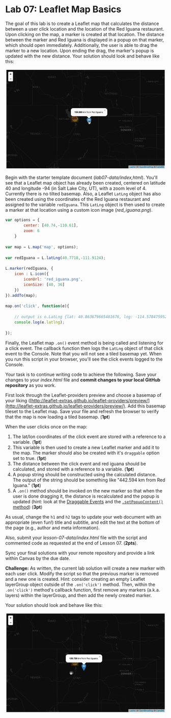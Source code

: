 # Lab 07: Leaflet Map Basics

The goal of this lab is to create a Leaflet map that calculates the distance between a user click location and the location of the Red Iguana restaurant. Upon clicking on the map, a marker is created at that location. The distance between the marker and Red Iguana is displayed in a popup on that marker, which should open immediately. Additionally, the user is able to drag the marker to a new location. Upon ending the drag, the marker's popup is updated with the new distance. Your solution should look and behave like this:

![Lab 07 Solution](lab-07-graphics/solution.gif)

Begin with the starter template document (*lab07-data/index,html*). You'll see that a Leaflet map object has already been created, centered on latitude 40 and longitude -94 (in Salt Lake City, UT), with a zoom level of 4. Currently there is no tilted basemap. Also, a Leaflet `LatLng` object has also been created using the coordinates of the Red Iguana restaurant and assigned to the variable `redIguana`. This `LatLng` object is then used to create a marker at that location using a custom icon image (*red_iguana.png*).

```javascript
var options = {
        center: [40.74,-110.61],
        zoom: 6
    }
    
var map = L.map('map', options);
                
var redIguana = L.latLng(40.7718,-111.9124);
    
L.marker(redIguana, {
    icon : L.icon({
        iconUrl: 'red_iguana.png',
        iconSize: [40, 36]
    })
}).addTo(map);
    
map.on('click', function(e){

    // output is o.LatLng {lat: 40.863679665481676, lng: -114.57847595214842}
    console.log(e.latlng);   
    
});
```

Finally, the Leaflet map `.on()` event method is being called and listening for a click event. The callback function then logs the `LatLng` object of that click event to the Console. Note that you will not see a tiled basemap yet. When you run this script in your browser, you'll see the click events logged to the Console.

Your task is to continue writing code to achieve the following. Save your changes to your *index.html* file and **commit changes to your local GitHub repository** as you work.

First look through the Leaflet-providers preview and choose a basemap of your liking ([http://leaflet-extras.github.io/leaflet-providers/preview/](http://leaflet-extras.github.io/leaflet-providers/preview/). Add this basemap tileset to the Leaflet map. Save your file and refresh the browser to verify that the map is now loading a tiled basemap. (**1pt**)

When the user clicks once on the map:

1. The lat/lon coordinates of the click event are stored with a reference to a variable. (**1pt**)
2. This variable is then used to create a new Leaflet marker and add it to the map. The marker should also be created with it's `draggable` option set to true. (**1pt**)
3. The distance between the click event and red iguana should be calculated, and stored with a reference to a variable. (**1pt**)
4. A popup string should be constructed using the calculated distance. The output of the string should be something like "442.594 km from Red Iguana." (**1pt**)
5. A `.on()` method should be invoked on the new marker so that when the user is done dragging it, the distance is recalculated and the popup is updated (hint: look at the [Draggable Events](http://leafletjs.com/reference.html#draggable) and the [`.setPopupContent()` method](http://leafletjs.com/reference.html#marker-setpopupcontent)) (**3pt**)

As usual, change the `h1` and `h2` tags to update your web document with an appropriate (even fun!) title and subtitle, and edit the text at the bottom of the page (e.g., author and meta information).

Also, submit your *lesson-07-data/index.html* file with the script and commented code as requested at the end of Lesson 07. (**2pts**).

Sync your final solutions with your remote repository and provide a link within Canvas by the due date.

**Challenge:** As written, the current lab solution will create a new marker with each user click. Modify the script so that the previous marker is removed and a new one is created. Hint: consider creating an empty Leaflet layerGroup object outside of the `.on('click')` method. Then, within the `.on('click')` method's callback function, first remove any markers (a.k.a. layers) within the layerGroup, and then add the newly created marker. 

Your solution should look and behave like this:

![Lab 07 Challenge Solution](lab-07-graphics/challenge-solution.gif)